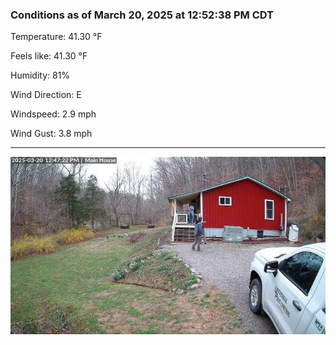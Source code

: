 ### Conditions as of March 20, 2025 at 12:52:38 PM CDT 

Temperature: 41.30 &deg;F

Feels like: 41.30 &deg;F

Humidity: 81%

Wind Direction: E

Windspeed: 2.9 mph

Wind Gust: 3.8 mph

---

<img src="./images/latest.jpeg"/>


